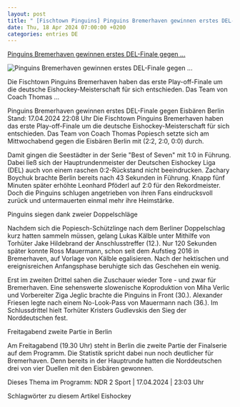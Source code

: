 ```yaml
---
layout: post
title: " [Fischtown Pinguins] Pinguins Bremerhaven gewinnen erstes DEL-Finale gegen ..."
date: Thu, 18 Apr 2024 07:00:00 +0200
categories: entries DE
---
```

[Pinguins Bremerhaven gewinnen erstes DEL-Finale gegen ...](https://www.ndr.de/sport/mehr_sport/Pinguins-Bremerhaven-gewinnen-erstes-DEL-Finale-gegen-Eisbaeren-Berlin,bremerhaven664.html)

![Pinguins Bremerhaven gewinnen erstes DEL-Finale gegen ...](https://www.ndr.de/sport/mehr_sport/eishockey748_v-contentxl.jpg)

Die Fischtown Pinguins Bremerhaven haben das erste Play-off-Finale um die deutsche Eishockey-Meisterschaft für sich entschieden. Das Team von Coach Thomas ...

Pinguins Bremerhaven gewinnen erstes DEL-Finale gegen Eisbären Berlin Stand: 17.04.2024 22:08 Uhr Die Fischtown Pinguins Bremerhaven haben das erste Play-off-Finale um die deutsche Eishockey-Meisterschaft für sich entschieden. Das Team von Coach Thomas Popiesch setzte sich am Mittwochabend gegen die Eisbären Berlin mit (2:2, 2:0, 0:0) durch.

Damit gingen die Seestädter in der Serie "Best of Seven" mit 1:0 in Führung. Dabei ließ sich der Hauptrundenmeister der Deutschen Eishockey Liga (DEL) auch von einem raschen 0:2-Rückstand nicht beeindrucken. Zachary Boychuk brachte Berlin bereits nach 43 Sekunden in Führung. Knapp fünf Minuten später erhöhte Leonhard Pföderl auf 2:0 für den Rekordmeister. Doch die Pinguins schlugen angetrieben von ihren Fans eindrucksvoll zurück und untermauerten einmal mehr ihre Heimstärke.

Pinguins siegen dank zweier Doppelschläge

Nachdem sich die Popiesch-Schützlinge nach dem Berliner Doppelschlag kurz hatten sammeln müssen, gelang Lukas Kälble unter Mithilfe von Torhüter Jake Hildebrand der Anschlusstreffer (12.). Nur 120 Sekunden später konnte Ross Mauermann, schon seit dem Aufstieg 2016 in Bremerhaven, auf Vorlage von Kälble egalisieren. Nach der hektischen und ereignisreichen Anfangsphase beruhigte sich das Geschehen ein wenig.

Erst im zweiten Drittel sahen die Zuschauer wieder Tore - und zwar für Bremerhaven. Eine sehenswerte slowenische Koproduktion von Miha Verlic und Vorbereiter Ziga Jeglic brachte die Pinguins in Front (30.). Alexander Friesen legte nach einem No-Look-Pass von Mauermann nach (36.). Im Schlussdrittel hielt Torhüter Kristers Gudlevskis den Sieg der Norddeutschen fest.

Freitagabend zweite Partie in Berlin

Am Freitagabend (19.30 Uhr) steht in Berlin die zweite Partie der Finalserie auf dem Programm. Die Statistik spricht dabei nun noch deutlicher für Bremerhaven. Denn bereits in der Hauptrunde hatten die Norddeutschen drei von vier Duellen mit den Eisbären gewonnen.

Dieses Thema im Programm: NDR 2 Sport | 17.04.2024 | 23:03 Uhr

Schlagwörter zu diesem Artikel Eishockey

